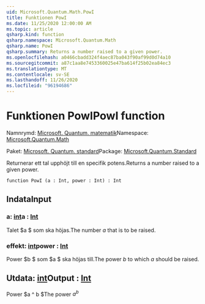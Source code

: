 ```yaml
---
uid: Microsoft.Quantum.Math.PowI
title: Funktionen PowI
ms.date: 11/25/2020 12:00:00 AM
ms.topic: article
qsharp.kind: function
qsharp.namespace: Microsoft.Quantum.Math
qsharp.name: PowI
qsharp.summary: Returns a number raised to a given power.
ms.openlocfilehash: a0466cbadd324f4aec87ba043f90af99d0d74a10
ms.sourcegitcommit: a87c1aa8e7453360025e47ba614f25b02ea84ec3
ms.translationtype: MT
ms.contentlocale: sv-SE
ms.lasthandoff: 11/26/2020
ms.locfileid: "96194686"
---
```

# <a name="powi-function"></a><span data-ttu-id="5d976-102">Funktionen PowI</span><span class="sxs-lookup"><span data-stu-id="5d976-102">PowI function</span></span>

<span data-ttu-id="5d976-103">Namnrymd: [Microsoft. Quantum. matematik](xref:Microsoft.Quantum.Math)</span><span class="sxs-lookup"><span data-stu-id="5d976-103">Namespace: [Microsoft.Quantum.Math](xref:Microsoft.Quantum.Math)</span></span>

<span data-ttu-id="5d976-104">Paket: [Microsoft. Quantum. standard](https://nuget.org/packages/Microsoft.Quantum.Standard)</span><span class="sxs-lookup"><span data-stu-id="5d976-104">Package: [Microsoft.Quantum.Standard](https://nuget.org/packages/Microsoft.Quantum.Standard)</span></span>


<span data-ttu-id="5d976-105">Returnerar ett tal upphöjt till en specifik potens.</span><span class="sxs-lookup"><span data-stu-id="5d976-105">Returns a number raised to a given power.</span></span>

```qsharp
function PowI (a : Int, power : Int) : Int
```


## <a name="input"></a><span data-ttu-id="5d976-106">Indata</span><span class="sxs-lookup"><span data-stu-id="5d976-106">Input</span></span>

### <a name="a--int"></a><span data-ttu-id="5d976-107">a: [int](xref:microsoft.quantum.lang-ref.int)</span><span class="sxs-lookup"><span data-stu-id="5d976-107">a : [Int](xref:microsoft.quantum.lang-ref.int)</span></span>

<span data-ttu-id="5d976-108">Talet $a $ som ska höjas.</span><span class="sxs-lookup"><span data-stu-id="5d976-108">The number $a$ that is to be raised.</span></span>


### <a name="power--int"></a><span data-ttu-id="5d976-109">effekt: [int](xref:microsoft.quantum.lang-ref.int)</span><span class="sxs-lookup"><span data-stu-id="5d976-109">power : [Int](xref:microsoft.quantum.lang-ref.int)</span></span>

<span data-ttu-id="5d976-110">Power $b $ som $a $ ska höjas till.</span><span class="sxs-lookup"><span data-stu-id="5d976-110">The power $b$ to which $a$ should be raised.</span></span>



## <a name="output--int"></a><span data-ttu-id="5d976-111">Utdata: [int](xref:microsoft.quantum.lang-ref.int)</span><span class="sxs-lookup"><span data-stu-id="5d976-111">Output : [Int](xref:microsoft.quantum.lang-ref.int)</span></span>

<span data-ttu-id="5d976-112">Power $a ^ b $</span><span class="sxs-lookup"><span data-stu-id="5d976-112">The power $a^b$</span></span>